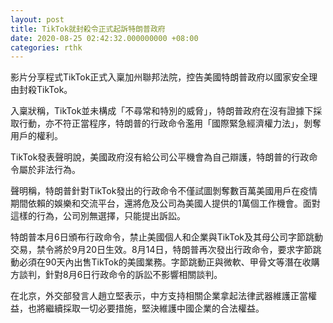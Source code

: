 ```yaml
---
layout: post
title: TikTok就封殺令正式起訴特朗普政府
date: 2020-08-25 02:42:32.000000000 +08:00
categories: rthk
---
```


影片分享程式TikTok正式入稟加州聯邦法院，控告美國特朗普政府以國家安全理由封殺TikTok。

入稟狀稱，TikTok並未構成「不尋常和特別的威脅」，特朗普政府在沒有證據下採取行動，亦不符正當程序，特朗普的行政命令濫用「國際緊急經濟權力法」，剝奪用戶的權利。

TikTok發表聲明說，美國政府沒有給公司公平機會為自己辯護，特朗普的行政命令屬於非法行為。

聲明稱，特朗普針對TikTok發出的行政命令不僅試圖剝奪數百萬美國用戶在疫情期間依賴的娛樂和交流平台，還將危及公司為美國人提供的1萬個工作機會。面對這樣的行為，公司別無選擇，只能提出訴訟。

特朗普本月6日頒布行政命令，禁止美國個人和企業與TikTok及其母公司字節跳動交易，禁令將於9月20日生效。8月14日，特朗普再次發出行政命令，要求字節跳動必須在90天內出售TikTok的美國業務。字節跳動正與微軟、甲骨文等潛在收購方談判，針對8月6日行政命令的訴訟不影響相關談判。

在北京，外交部發言人趙立堅表示，中方支持相關企業拿起法律武器維護正當權益，也將繼續採取一切必要措施，堅決維護中國企業的合法權益。

